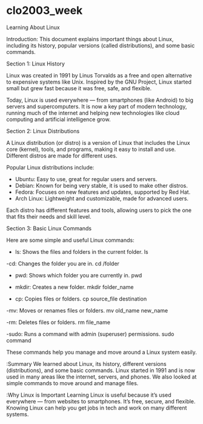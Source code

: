 # clo2003_week

Learning About Linux

Introduction:
This document explains important things about Linux, including its history, popular versions (called distributions), and some basic commands.

Section 1: Linux History

Linux was created in 1991 by Linus Torvalds as a free and open alternative to expensive systems like Unix. Inspired by the GNU Project, Linux started small but grew fast because it was free, safe, and flexible.

Today, Linux is used everywhere — from smartphones (like Android) to big servers and supercomputers. It is now a key part of modern technology, running much of the internet and helping new technologies like cloud computing and artificial intelligence grow.

 Section 2: Linux Distributions

A Linux distribution (or distro) is a version of Linux that includes the Linux core (kernel), tools, and programs, making it easy to install and use. Different distros are made for different uses.

Popular Linux distributions include:
- Ubuntu: Easy to use, great for regular users and servers.
- Debian: Known for being very stable, it is used to make other distros.
- Fedora: Focuses on new features and updates, supported by Red Hat.
- Arch Linux: Lightweight and customizable, made for advanced users.

Each distro has different features and tools, allowing users to pick the one that fits their needs and skill level.


Section 3: Basic Linux Commands

Here are some simple and useful Linux commands:

- ls: Shows the files and folders in the current folder.
  ls

-cd: Changes the folder you are in.
  cd /folder

- pwd: Shows which folder you are currently in.
  pwd

- mkdir: Creates a new folder.
  mkdir folder_name

- cp: Copies files or folders.
  cp source_file destination


-mv: Moves or renames files or folders. 
  mv old_name new_name
  

-rm: Deletes files or folders.
  rm file_name
 

-sudo: Runs a command with admin (superuser) permissions.
  sudo command


These commands help you manage and move around a Linux system easily.

:Summary
We learned about Linux, its history, different versions (distributions), and some basic commands. Linux started in 1991 and is now used in many areas like the internet, servers, and phones. We also looked at simple commands to move around and manage files.

:Why Linux is Important
Learning Linux is useful because it’s used everywhere — from websites to smartphones. It’s free, secure, and flexible. Knowing Linux can help you get jobs in tech and work on many different systems.
